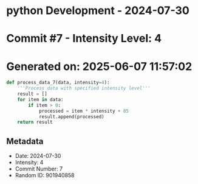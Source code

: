 ﻿# python Development - 2024-07-30
# Commit #7 - Intensity Level: 4
# Generated on: 2025-06-07 11:57:02
```python
def process_data_7(data, intensity=4):
    '''Process data with specified intensity level'''
    result = []
    for item in data:
        if item > 0:
            processed = item * intensity + 85
            result.append(processed)
    return result
```
## Metadata
- Date: 2024-07-30
- Intensity: 4
- Commit Number: 7
- Random ID: 901940858
